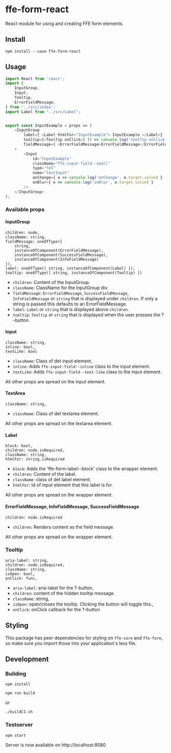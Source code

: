 # ffe-form-react

React module for using and creating FFE form elements.

## Install

```
npm install --save ffe-form-react
```

## Usage

```javascript
import React from 'react';
import {
    InputGroup,
    Input,
    Tooltip,
    ErrorFieldMessage,
} from '../src/index';
import Label from "../src/Label";


export const InputExample = props => (
    <InputGroup
        label={ <Label htmlFor="InputExample"> InputExample </Label>}
        tooltip={<Tooltip onClick={ () => console.log('toolTip onClick')}>Foo Bar!</Tooltip>}
        fieldMessage={ <ErrorFieldMessage>ErrorFieldMessage</ErrorFieldMessage>}
    >
        <Input
            id="InputExample"
            className="ffe-input-field--small"
            type="tel"
            name="textInput"
            onChange={ e => console.log('onChange', e.target.value) }
            onBlur={ e => console.log('onBlur', e.target.value) }
        />
    </InputGroup>
);

```

### Available props


#### InputGroup
```
children: node,
className: string,
fieldMessage: oneOfType([
    string,
    instanceOfComponent(ErrorFieldMessage),
    instanceOfComponent(SuccessFieldMessage),
    instanceOfComponent(InfoFieldMessage)
]),
label: oneOfType([ string, instanceOfComponent(Label) ]),
tooltip: oneOfType([ string, instanceOfComponent(Tooltip) ])
```

* `children`: Content of the InputGroup. 
* `className`: ClassName for the InputGroup div
* `fieldMessage`: `ErrorFieldMessage`, `SuccessFieldMessage`, `InfoFieldMessage` or `string` that is displayed under `children`. If only a string is passed this defaults to an ErrorFieldMessage.
* `label`: `Label` or `string` that is displayed above `children`.
* `tooltip`: `Tooltip` or `string` that is displayed when the user presses the ?-button.


#### Input
```
className: string,
inline: bool,
textLike: bool
```

* `className`: Class of det input element.
* `inline`: Adds `ffe-input-field--inline` class to the input element.
* `textLike`: Adds `ffe-input-field--text-like` class to the input element.

All other props are spread on the input element.


#### TextArea
```
className: string,
```
* `className`: Class of det textarea element.

All other props are spread on the textarea element.

#### Label
```
block: bool,
children: node.isRequired,
className: string,
htmlFor: string.isRequired
```

* `block`: Adds the 'ffe-form-label--block' class to the wrapper element.
* `children`: Content of the label.  
* `className`: class of det label element.
* `htmlFor`: Id of input element that this label is for.

All other props are spread on the wrapper element.


#### ErrorFieldMessage, InfoFieldMessage, SuccessFieldMessage
```
children: node.isRequired
```
* `children`: Renders content as the field message.

All other props are spread on the wrapper element.


### Tooltip
```
aria-label: string,
children: node.isRequired,
className: string,
isOpen: bool,
onClick: func,
```

* `aria-label`: aria-label for the ?-button,
* `children`: content of the hidden tooltip message.
* `className`: string,
* `isOpen`: open/closes the tooltip. Clicking the button will toggle this.,
* `onClick`: onClick callback for the ?-button


## Styling

This package has peer dependencies for styling on `ffe-core` and `ffe-form`, so make sure you import 
those into your application's less file.

## Development

### Building
```
npm install

npm run build
```
or
```
./buildCI.sh
```
### Testserver

```
npm start
```
Server is now available on http://localhost:8080
